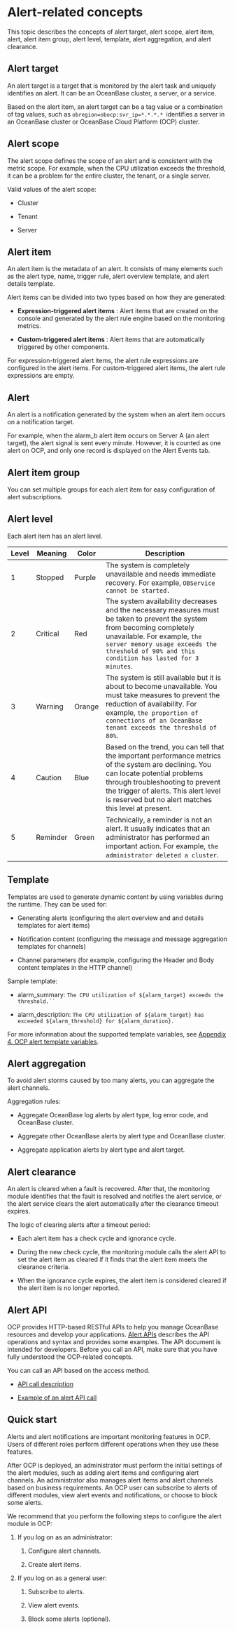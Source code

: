 Alert-related concepts
===========================================

This topic describes the concepts of alert target, alert scope, alert item, alert, alert item group, alert level, template, alert aggregation, and alert clearance.

Alert target
---------------------------------

An alert target is a target that is monitored by the alert task and uniquely identifies an alert. It can be an OceanBase cluster, a server, or a service.

Based on the alert item, an alert target can be a tag value or a combination of tag values, such as `obregion=obocp:svr_ip=*.*.*.* `identifies a server in an OceanBase cluster or OceanBase Cloud Platform (OCP) cluster.

Alert scope
--------------------------------

The alert scope defines the scope of an alert and is consistent with the metric scope. For example, when the CPU utilization exceeds the threshold, it can be a problem for the entire cluster, the tenant, or a single server.

Valid values of the alert scope:

* Cluster



* Tenant



* Server






Alert item
-------------------------------

An alert item is the metadata of an alert. It consists of many elements such as the alert type, name, trigger rule, alert overview template, and alert details template.

Alert items can be divided into two types based on how they are generated:

* **Expression-triggered alert items** : Alert items that are created on the console and generated by the alert rule engine based on the monitoring metrics.

* **Custom-triggered alert items** : Alert items that are automatically triggered by other components.




For expression-triggered alert items, the alert rule expressions are configured in the alert items. For custom-triggered alert items, the alert rule expressions are empty.

Alert
--------------------------

An alert is a notification generated by the system when an alert item occurs on a notification target.

For example, when the alarm_b alert item occurs on Server A (an alert target), the alert signal is sent every minute. However, it is counted as one alert on OCP, and only one record is displayed on the Alert Events tab.

Alert item group
-------------------------------------

You can set multiple groups for each alert item for easy configuration of alert subscriptions.

Alert level
--------------------------------

Each alert item has an alert level.


| **Level** | **Meaning** | **Color** |                                                                                                                              **Description**                                                                                                                              |
|-----------|-------------|-----------|---------------------------------------------------------------------------------------------------------------------------------------------------------------------------------------------------------------------------------------------------------------------------|
| 1         | Stopped     | Purple    | The system is completely unavailable and needs immediate recovery. For example,  `OBService cannot be started.`                                                                                                                                           |
| 2         | Critical    | Red       | The system availability decreases and the necessary measures must be taken to prevent the system from becoming completely unavailable. For example,  `the server memory usage exceeds the threshold of 90% and this condition has lasted for 3 minutes`.  |
| 3         | Warning     | Orange    | The system is still available but it is about to become unavailable. You must take measures to prevent the reduction of availability. For example,  `the proportion of connections of an OceanBase tenant exceeds the threshold of 80%`.                  |
| 4         | Caution     | Blue      | Based on the trend, you can tell that the important performance metrics of the system are declining. You can locate potential problems through troubleshooting to prevent the trigger of alerts. This alert level is reserved but no alert matches this level at present. |
| 5         | Reminder    | Green     | Technically, a reminder is not an alert. It usually indicates that an administrator has performed an important action. For example,  `the administrator deleted a cluster`.                                                                               |



Template
-----------------------------

Templates are used to generate dynamic content by using variables during the runtime. They can be used for:

* Generating alerts (configuring the alert overview and and details templates for alert items)



* Notification content (configuring the message and message aggregation templates for channels)



* Channel parameters (for example, configuring the Header and Body content templates in the HTTP channel)






Sample template:

* alarm_summary: `The CPU utilization of ${alarm_target} exceeds the threshold.`` `



* alarm_description: `The CPU utilization of ${alarm_target} has exceeded ${alarm_threshold} for ${alarm_duration}.`




For more information about the supported template variables, see [Appendix 4. OCP alert template variables](t1954867.md#topic-2635742).

Alert aggregation
--------------------------------------

To avoid alert storms caused by too many alerts, you can aggregate the alert channels.

Aggregation rules:

* Aggregate OceanBase log alerts by alert type, log error code, and OceanBase cluster.



* Aggregate other OceanBase alerts by alert type and OceanBase cluster.



* Aggregate application alerts by alert type and alert target.






Alert clearance
------------------------------------

An alert is cleared when a fault is recovered. After that, the monitoring module identifies that the fault is resolved and notifies the alert service, or the alert service clears the alert automatically after the clearance timeout expires.

The logic of clearing alerts after a timeout period:

* Each alert item has a check cycle and ignorance cycle.



* During the new check cycle, the monitoring module calls the alert API to set the alert item as cleared if it finds that the alert item meets the clearance criteria.



* When the ignorance cycle expires, the alert item is considered cleared if the alert item is no longer reported.






Alert API
------------------------------

OCP provides HTTP-based RESTful APIs to help you manage OceanBase resources and develop your applications. [Alert APIs](../../5.api-reference/9.alert/1.alert-events/1.query-alert-event-list.md) describes the API operations and syntax and provides some examples. The API document is intended for developers. Before you call an API, make sure that you have fully understood the OCP-related concepts.

You can call an API based on the access method.

* [API call description](../../5.api-reference/2.api-call-description.md)



* [Example of an alert API call](../12.appendix/6.sample-api-operation.md)






Quick start
--------------------------------

Alerts and alert notifications are important monitoring features in OCP. Users of different roles perform different operations when they use these features.

After OCP is deployed, an administrator must perform the initial settings of the alert modules, such as adding alert items and configuring alert channels. An administrator also manages alert items and alert channels based on business requirements. An OCP user can subscribe to alerts of different modules, view alert events and notifications, or choose to block some alerts.

We recommend that you perform the following steps to configure the alert module in OCP:

1. If you log on as an administrator:

   1. Configure alert channels.



   2. Create alert items.









<!-- -->

2. If you log on as a general user:

   1. Subscribe to alerts.



   2. View alert events.



   3. Block some alerts (optional).
